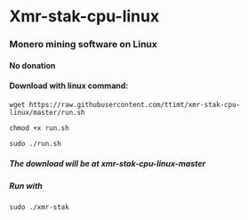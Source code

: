 # Xmr-stak-cpu-linux
### Monero mining software on Linux
#### No donation

#### Download with linux command: 
`wget https://raw.githubusercontent.com/ttimt/xmr-stak-cpu-linux/master/run.sh`

`chmod +x run.sh`

`sudo ./run.sh`

##### The download will be at xmr-stak-cpu-linux-master
##### Run with
`sudo ./xmr-stak`
